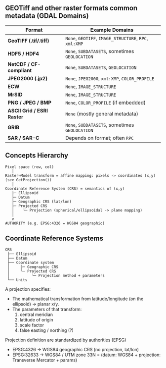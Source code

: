
## GEOTiff and other raster formats common metadata (GDAL Domains)

| Format                       | Example Domains                                        |
| ---------------------------- | ------------------------------------------------------ |
| **GeoTIFF (.tif/.tiff)**     | `None`, `GEOTIFF`, `IMAGE_STRUCTURE`, `RPC`, `xml:XMP` |
| **HDF5 / HDF4**              | `None`, `SUBDATASETS`, sometimes `GEOLOCATION`         |
| **NetCDF / CF-compliant**    | `None`, `SUBDATASETS`, `GEOLOCATION`                   |
| **JPEG2000 (.jp2)**          | `None`, `JPEG2000`, `xml:XMP`, `COLOR_PROFILE`         |
| **ECW**                      | `None`, `IMAGE_STRUCTURE`                              |
| **MrSID**                    | `None`, `IMAGE_STRUCTURE`                              |
| **PNG / JPEG / BMP**         | `None`, `COLOR_PROFILE` (if embedded)                  |
| **ASCII Grid / ESRI Raster** | `None` (mostly general metadata)                       |
| **GRIB**                     | `None`, `SUBDATASETS`, sometimes `GEOLOCATION`         |
| **SAR / SAR-C**              | Depends on format; often `RPC`                         |


## Concepts Hierarchy

```
Pixel space (row, col)
   │
Raster→Model transform = affine mapping: pixels -> coordinates (x,y) (see GetProjection())
   │
Coordinate Reference System (CRS) = semantics of (x,y)
   ├─ Ellipsoid
   ├─ Datum
   ├─ Geographic CRS (lat/lon)
   ├─ Projected CRS
   │    └─ Projection (spherical/ellipsoidal -> plane mapping)
   │
   v
AUTHORITY (e.g. EPSG:4326 = WGS84 geographic)
```

## Coordinate Reference Systems 

```
CRS
 ├── Ellipsoid
 ├── Datum
 ├── Coordinate system
 │     ├─ Geographic CRS
 │     └─ Projected CRS
 │          └─ Projection method + parameters
 └── Units
```

A projection specifies:

 * The mathematical transformation from latitude/longitude (on the ellipsoid) -> planar x/y.
 * The parameters of that transform:
    1. central meridian
    2. latitude of origin
    3. scale factor
    4. false easting / northing (?)

Projection definition are standardized by authorities (EPSG)

 * EPSG:4326 → WGS84 geographic CRS (no projection, lat/lon)
 * EPSG:32633 → WGS84 / UTM zone 33N = (datum: WGS84 + projection: Transverse Mercator + params)

